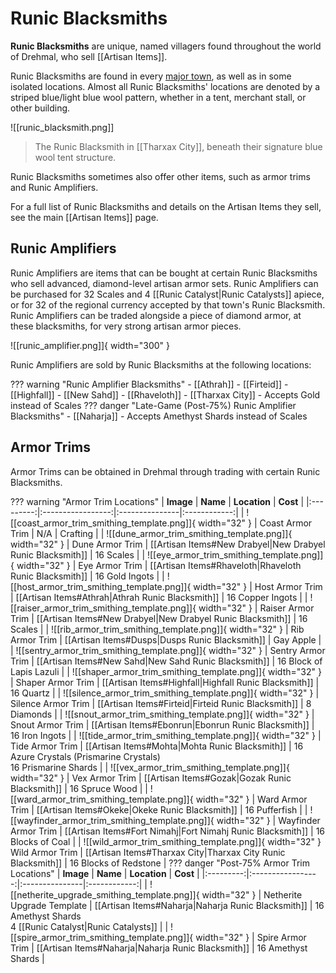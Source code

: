 # Runic Blacksmiths

**Runic Blacksmiths** are unique, named villagers found throughout the world of Drehmal, who sell [[Artisan Items]]. 

Runic Blacksmiths are found in every [major town](/World/Drehmal/Settlements/Official_Towns/), as well as in some isolated locations. Almost all Runic Blacksmiths' locations are denoted by a striped blue/light blue wool pattern, whether in a tent, merchant stall, or other building.

![[runic_blacksmith.png]]
> The Runic Blacksmith in [[Tharxax City]], beneath their signature blue wool tent structure.

Runic Blacksmiths sometimes also offer other items, such as armor trims and Runic Amplifiers.

For a full list of Runic Blacksmiths and details on the Artisan Items they sell, see the main [[Artisan Items]] page.

## Runic Amplifiers
Runic Amplifiers are items that can be bought at certain Runic Blacksmiths who sell advanced, diamond-level artisan armor sets. Runic Amplifiers can be purchased for 32 Scales and 4 [[Runic Catalyst|Runic Catalysts]] apiece, or for 32 of the regional currency accepted by that town's Runic Blacksmith. Runic Amplifiers can be traded alongside a piece of diamond armor, at these blacksmiths, for very strong artisan armor pieces.

![[runic_amplifier.png]]{ width="300" }

Runic Amplifiers are sold by Runic Blacksmiths at the following locations:

??? warning "Runic Amplifier Blacksmiths"
    - [[Athrah]]
    - [[Firteid]]
    - [[Highfall]]
    - [[New Sahd]]
    - [[Rhaveloth]]
    - [[Tharxax City]] - Accepts Gold instead of Scales
    ??? danger "Late-Game (Post-75%) Runic Amplifier Blacksmiths"
        - [[Naharja]] - Accepts Amethyst Shards instead of Scales

## Armor Trims
Armor Trims can be obtained in Drehmal through trading with certain Runic Blacksmiths. 

??? warning "Armor Trim Locations"
    | **Image** | **Name** | **Location** | **Cost** |
    |:---------:|:-----------------:|:---------------|:------------:|
    | ![[coast_armor_trim_smithing_template.png]]{ width="32" } | Coast Armor Trim | N/A  | Crafting |
    | ![[dune_armor_trim_smithing_template.png]]{ width="32" } | Dune Armor Trim | [[Artisan Items#New Drabyel|New Drabyel Runic Blacksmith]] | 16 Scales |
    | ![[eye_armor_trim_smithing_template.png]]{ width="32" } | Eye Armor Trim | [[Artisan Items#Rhaveloth|Rhaveloth Runic Blacksmith]] | 16 Gold Ingots |
    | ![[host_armor_trim_smithing_template.png]]{ width="32" } | Host Armor Trim | [[Artisan Items#Athrah|Athrah Runic Blacksmith]] | 16 Copper Ingots |
    | ![[raiser_armor_trim_smithing_template.png]]{ width="32" } | Raiser Armor Trim | [[Artisan Items#New Drabyel|New Drabyel Runic Blacksmith]] | 16 Scales |
    | ![[rib_armor_trim_smithing_template.png]]{ width="32" } | Rib Armor Trim | [[Artisan Items#Dusps|Dusps Runic Blacksmith]] | Gay Apple | 
    | ![[sentry_armor_trim_smithing_template.png]]{ width="32" } | Sentry Armor Trim | [[Artisan Items#New Sahd|New Sahd Runic Blacksmith]] | 16 Block of Lapis Lazuli |
    | ![[shaper_armor_trim_smithing_template.png]]{ width="32" } | Shaper Armor Trim | [[Artisan Items#Highfall|Highfall Runic Blacksmith]] | 16 Quartz | 
    | ![[silence_armor_trim_smithing_template.png]]{ width="32" } | Silence Armor Trim | [[Artisan Items#Firteid|Firteid Runic Blacksmith]] | 8 Diamonds |
    | ![[snout_armor_trim_smithing_template.png]]{ width="32" } | Snout Armor Trim | [[Artisan Items#Ebonrun|Ebonrun Runic Blacksmith]] | 16 Iron Ingots | 
    | ![[tide_armor_trim_smithing_template.png]]{ width="32" } | Tide Armor Trim | [[Artisan Items#Mohta|Mohta Runic Blacksmith]] | 16 Azure Crystals (Prismarine Crystals) <br> 16 Prismarine Shards |
    | ![[vex_armor_trim_smithing_template.png]]{ width="32" } | Vex Armor Trim | [[Artisan Items#Gozak|Gozak Runic Blacksmith]] | 16 Spruce Wood | 
    | ![[ward_armor_trim_smithing_template.png]]{ width="32" } | Ward Armor Trim | [[Artisan Items#Okeke|Okeke Runic Blacksmith]] | 16 Pufferfish | 
    | ![[wayfinder_armor_trim_smithing_template.png]]{ width="32" } | Wayfinder Armor Trim | [[Artisan Items#Fort Nimahj|Fort Nimahj Runic Blacksmith]] | 16 Blocks of Coal | 
    | ![[wild_armor_trim_smithing_template.png]]{ width="32" } Wild Armor Trim | [[Artisan Items#Tharxax City|Tharxax City Runic Blacksmith]] | 16 Blocks of Redstone |
    ??? danger "Post-75% Armor Trim Locations"
    | **Image** | **Name** | **Location** | **Cost** |
    |:---------:|:-----------------:|:---------------|:------------:| 
    | ![[netherite_upgrade_smithing_template.png]]{ width="32" } | Netherite Upgrade Template | [[Artisan Items#Naharja|Naharja Runic Blacksmith]] | 16 Amethyst Shards <br>4 [[Runic Catalyst|Runic Catalysts]] |
    | ![[spire_armor_trim_smithing_template.png]]{ width="32" } | Spire Armor Trim | [[Artisan Items#Naharja|Naharja Runic Blacksmith]] | 16 Amethyst Shards | 



    







